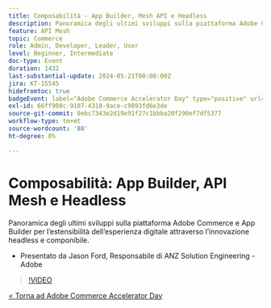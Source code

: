 ```yaml
---
title: Composabilità - App Builder, Mesh API e Headless
description: Panoramica degli ultimi sviluppi sulla piattaforma Adobe Commerce e App Builder per l’estensibilità dell’esperienza digitale attraverso l’innovazione headless e componibile. Presentato da Jason Ford, Responsabile di ANZ Solution Engineering - Adobe
feature: API Mesh
topic: Commerce
role: Admin, Developer, Leader, User
level: Beginner, Intermediate
doc-type: Event
duration: 1432
last-substantial-update: 2024-05-21T00:00:00Z
jira: KT-15545
hidefromtoc: true
badgeEvent: label="Adobe Commerce Accelerator Day" type="positive" url="https://experienceleague.adobe.com/it/docs/events/apac-commerce-recordings/2024/overview"
exl-id: 66ff908c-9107-4318-9ace-c9893fd6e3de
source-git-commit: 0ebc7343e2d19e91f27c1bbba20f290ef7df5377
workflow-type: tm+mt
source-wordcount: '88'
ht-degree: 0%

---
```


# Composabilità: App Builder, API Mesh e Headless

Panoramica degli ultimi sviluppi sulla piattaforma Adobe Commerce e App Builder per l’estensibilità dell’esperienza digitale attraverso l’innovazione headless e componibile.

+ Presentato da Jason Ford, Responsabile di ANZ Solution Engineering - Adobe

>[!VIDEO](https://video.tv.adobe.com/v/3429272/?learn=on)

[&lt; Torna ad Adobe Commerce Accelerator Day](./overview.md)
